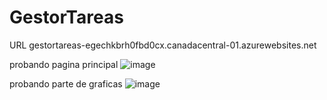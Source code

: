 # GestorTareas
URL gestortareas-egechkbrh0fbd0cx.canadacentral-01.azurewebsites.net

probando pagina principal
![image](https://github.com/user-attachments/assets/79e5127b-8b16-41b0-aa46-885687d0a037)

probando parte de graficas
![image](https://github.com/user-attachments/assets/11796150-267b-494a-b15f-9b9751f46ba4)

